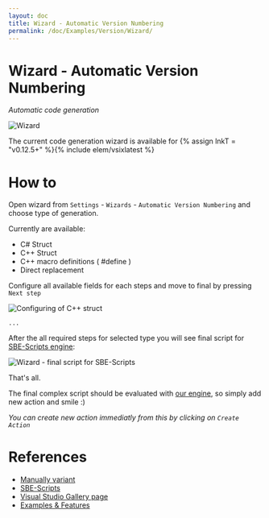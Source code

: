 ```yaml
---
layout: doc
title: Wizard - Automatic Version Numbering
permalink: /doc/Examples/Version/Wizard/
---
```

# Wizard - Automatic Version Numbering

*Automatic code generation*

![Wizard]({{site.docp}}/Resources/examples/wizard/version/type.png)

The current code generation wizard is available for {% assign lnkT = "v0.12.5+" %}{% include elem/vsixlatest %}

# How to

Open wizard from `Settings` - `Wizards` - `Automatic Version Numbering` and choose type of generation.

Currently are available:

* C# Struct
* C++ Struct
* C++ macro definitions ( #define )
* Direct replacement

Configure all available fields for each steps and move to final by pressing `Next step`

![Configuring of C++ struct]({{site.docp}}/Resources/examples/wizard/version/struct.png)

`...`

After the all required steps for selected type you will see final script for [SBE-Scripts engine]({{site.docp}}/Scripts/SBE-Scripts/):

![Wizard - final script for SBE-Scripts]({{site.docp}}/Resources/examples/wizard/version/final.png)

That's all. 

The final complex script should be evaluated with [our engine]({{site.docp}}/Scripts/SBE-Scripts/), so simply add new action and smile :)

*You can create new action immediatly from this by clicking on `Create Action`*

# References

* [Manually variant](../Manually/)
* [SBE-Scripts]({{site.docp}}/Scripts/SBE-Scripts/)
* [Visual Studio Gallery page](http://visualstudiogallery.msdn.microsoft.com/0d1dbfd7-ed8a-40af-ae39-281bfeca2334/)
* [Examples & Features]({{site.docp}}/Examples/)
